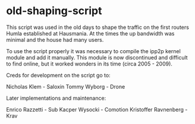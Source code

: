 # old-shaping-script

This script was used in the old days to shape the traffic on the first routers Humla established at Hausmania.
At the times the up bandwidth was minimal and the house had many users. 

To use the script properly it was necessary to compile the ipp2p kernel module and add it manually.
This module is now discontinued and difficult to find online, but it worked wonders in its time (circa 2005 - 2009).

Creds for development on the script go to: 

Nicholas Klem - Saloxin
Tommy Wyborg - Drone

Later implementations and maintenance: 

Enrico Razzetti - Sub
Kacper Wysocki - Comotion
Kristoffer Ravnenberg - Krav

